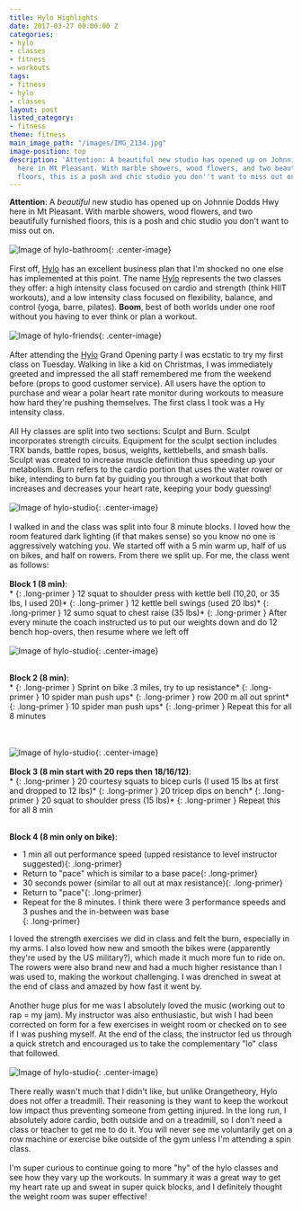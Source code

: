 ```yaml
---
title: Hylo Highlights
date: 2017-03-27 00:00:00 Z
categories:
- hylo
- classes
- fitness
- workouts
tags:
- fitness
- hylo
- classes
layout: post
listed_category:
- fitness
theme: fitness
main_image_path: "/images/IMG_2134.jpg"
image-position: top
description: 'Attention: A beautiful new studio has opened up on Johnnie Dodds Hwy
  here in Mt Pleasant. With marble showers, wood flowers, and two beautifully furnished
  floors, this is a posh and chic studio you don''t want to miss out on.'
---
```


**Attention**: A *beautiful* new studio has opened up on Johnnie Dodds Hwy here in Mt Pleasant. With marble showers, wood flowers, and two beautifully furnished floors, this is a posh and chic studio you don't want to miss out on.<br><br>![Image of hylo-bathroom](/images/hylo-bathroom.jpg){: .center-image}<br><br>First off, [Hylo](https://www.hylofitness.com/) has an excellent business plan that I'm shocked no one else has implemented at this point. The name [Hylo](https://www.hylofitness.com/) represents the two classes they offer: a high intensity class focused on cardio and strength (think HIIT workouts), and a low intensity class focused on flexibility, balance, and control (yoga, barre, pilates). **Boom**, best of both worlds under one roof without you having to ever think or plan a workout.<br><br>![Image of hylo-friends](/images/hylo-friends.jpg){: .center-image}<br><br>After attending the [Hylo](https://www.hylofitness.com/) Grand Opening party I was ecstatic to try my first class on Tuesday. Walking in like a kid on Christmas, I was immediately greeted and impressed the all staff remembered me from the weekend before (props to good customer service). All users have the option to purchase and wear a polar heart rate monitor during workouts to measure how hard they're pushing themselves. The first class I took was a Hy intensity class.<br><br>All Hy classes are split into two sections: Sculpt and Burn. Sculpt incorporates strength circuits. Equipment for the sculpt section includes TRX bands, battle ropes, bosus, weights, kettlebells, and smash balls. Sculpt was created to increase muscle definition thus speeding up your metabolism. Burn refers to the cardio portion that uses the water rower or bike, intending to burn fat by guiding you through a workout that both increases and decreases your heart rate, keeping your body guessing!<br><br>![Image of hylo-studio](/images/hylo-studio1.jpg){: .center-image}<br><br>I walked in and the class was split into four 8 minute blocks. I loved how the room featured dark lighting (if that makes sense) so you know no one is aggressively watching you. We started off with a 5 min warm up, half of us on bikes, and half on rowers. From there we split up. For me, the class went as follows:<br><br>**Block 1 (8 min)**:<br>\* {: .long-primer }  12 squat to shoulder press with kettle bell (10,20, or 35 lbs, I used 20)\* {: .long-primer }  12 kettle bell swings (used 20 lbs)\* {: .long-primer }  12 sumo squat to chest raise (35 lbs)\* {: .long-primer }  After every minute the coach instructed us to put our weights down and do 12 bench hop-overs, then resume where we left off<br><br>![Image of hylo-studio](/images/hylo-studio2.jpg){: .center-image}<br><br>

**Block 2 (8 min)**:<br>\* {: .long-primer }  Sprint on bike .3 miles, try to up resistance\* {: .long-primer }  10 spider man push ups\* {: .long-primer }  row 200 m all out sprint\* {: .long-primer }  10 spider man push ups\* {: .long-primer }  Repeat this for all 8 minutes

<br><br>![Image of hylo-studio](/images/hylo-studio3.jpg){: .center-image}<br><br>**Block 3 (8 min start with 20 reps then 18/16/12)**:<br>\* {: .long-primer }  20 courtesy squats to bicep curls (I used 15 lbs at first and dropped to 12 lbs)\* {: .long-primer }  20 tricep dips on bench\* {: .long-primer }  20 squat to shoulder press (15 lbs)\* {: .long-primer }  Repeat this for all 8 min

<br>**Block 4 (8 min only on bike)**:

* 1 min all out performance speed (upped resistance to level instructor suggested){: .long-primer}
* Return to "pace" which is similar to a base pace{: .long-primer}
* 30 seconds power (similar to all out at max resistance){: .long-primer}
* Return to "pace"{: .long-primer}
* Repeat for the 8 minutes. I think there were 3 performance speeds and 3 pushes and the in-between was base<br>{: .long-primer}

I loved the strength exercises we did in class and felt the burn, especially in my arms. I also loved how new and smooth the bikes were (apparently they're used by the US military?), which made it much more fun to ride on. The rowers were also brand new and had a much higher resistance than I was used to, making the workout challenging. I was drenched in sweat at the end of class and amazed by how fast it went by.<br><br>Another huge plus for me was I absolutely loved the music (working out to rap = my jam). My instructor was also enthusiastic, but wish I had been corrected on form for a few exercises in weight room or checked on to see if I was pushing myself. At the end of the class, the instructor led us through a quick stretch and encouraged us to take the complementary "lo" class that followed.<br><br>![Image of hylo-studio](/images/hylo.jpg){: .center-image}<br><br>There really wasn't much that I didn't like, but unlike Orangetheory, Hylo does not offer a treadmill. Their reasoning is they want to keep the workout low impact thus preventing someone from getting injured. In the long run, I absolutely adore cardio, both outside and on a treadmill, so I don't need a class or teacher to get me to do it. You will never see me voluntarily get on a row machine or exercise bike outside of the gym unless I'm attending a spin class.<br><br>I'm super curious to continue going to more "hy" of the hylo classes and see how they vary up the workouts. In summary it was a great way to get my heart rate up and sweat in super quick blocks, and I definitely thought the weight room was super effective!